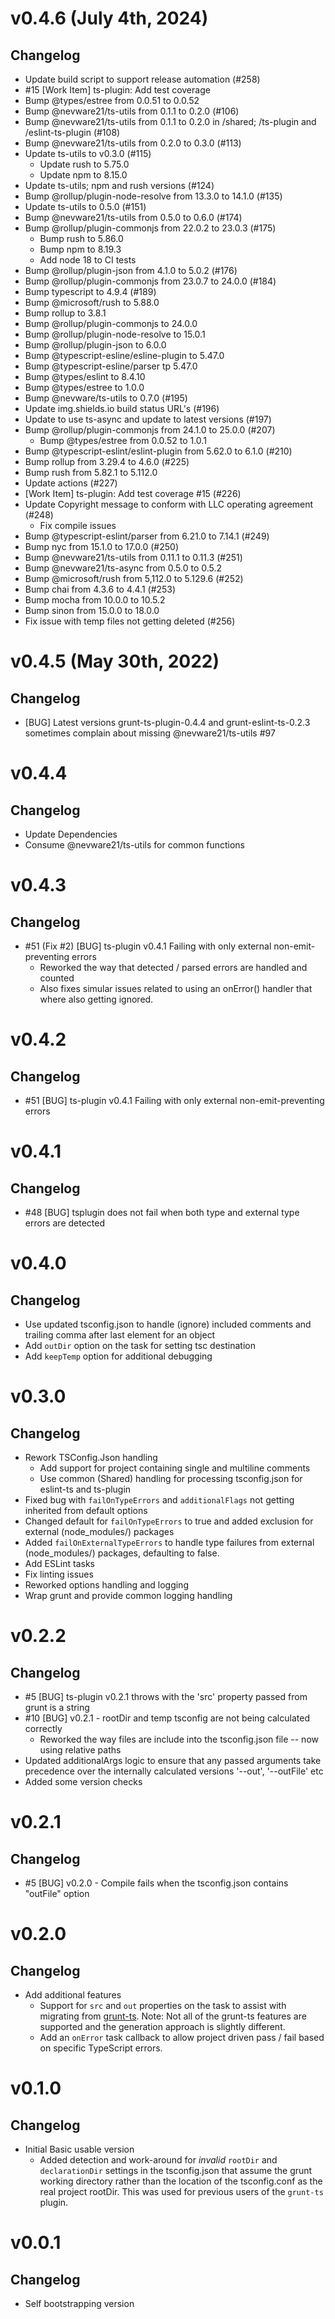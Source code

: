 # v0.4.6 (July 4th, 2024)

## Changelog

- Update build script to support release automation (#258)
- #15 [Work Item] ts-plugin: Add test coverage
- Bump @types/estree from 0.0.51 to 0.0.52
- Bump @nevware21/ts-utils from 0.1.1 to 0.2.0 (#106)
- Bump @nevware21/ts-utils from 0.1.1 to 0.2.0 in /shared; /ts-plugin and /eslint-ts-plugin (#108)
- Bump @nevware21/ts-utils from 0.2.0 to 0.3.0 (#113)
- Update ts-utils to v0.3.0 (#115)
  - Update rush to 5.75.0
  - Update npm to 8.15.0
- Update ts-utils; npm and rush versions (#124)
- Bump @rollup/plugin-node-resolve from 13.3.0 to 14.1.0 (#135)
- Update ts-utils to 0.5.0 (#151)
- Bump @nevware21/ts-utils from 0.5.0 to 0.6.0 (#174)
- Bump @rollup/plugin-commonjs from 22.0.2 to 23.0.3 (#175)
  - Bump rush to 5.86.0
  - Bump npm to 8.19.3
  - Add node 18 to CI tests
- Bump @rollup/plugin-json from 4.1.0 to 5.0.2 (#176)
- Bump @rollup/plugin-commonjs from 23.0.7 to 24.0.0 (#184)
- Bump typescript to 4.9.4 (#189)
- Bump @microsoft/rush to 5.88.0
- Bump rollup to 3.8.1
- Bump @rollup/plugin-commonjs to 24.0.0
- Bump @rollup/plugin-node-resolve to 15.0.1
- Bump @rollup/plugin-json to 6.0.0
- Bump @typescript-esline/esline-plugin to 5.47.0
- Bump @typescript-esline/parser tp 5.47.0
- Bump @types/eslint to 8.4.10
- Bump @types/estree to 1.0.0
- Bump @nevware/ts-utils to 0.7.0 (#195)
- Update img.shields.io build status URL's (#196)
- Update to use ts-async and update to latest versions (#197)
- Bump @rollup/plugin-commonjs from 24.1.0 to 25.0.0 (#207)
  - Bump @types/estree from 0.0.52 to 1.0.1
- Bump @typescript-eslint/eslint-plugin from 5.62.0 to 6.1.0 (#210)
- Bump rollup from 3.29.4 to 4.6.0 (#225)
 - Bump rush from 5.82.1 to 5.112.0
- Update actions (#227)
- [Work Item] ts-plugin: Add test coverage #15 (#226)
- Update Copyright message to conform with LLC operating agreement (#248)
  - Fix compile issues
- Bump @typescript-eslint/parser from 6.21.0 to 7.14.1 (#249)
- Bump nyc from 15.1.0 to 17.0.0 (#250)
- Bump @nevware21/ts-utils from 0.11.1 to 0.11.3 (#251)
- Bump @nevware21/ts-async from 0.5.0 to 0.5.2
- Bump @microsoft/rush from 5,112.0 to 5.129.6 (#252)
- Bump chai from 4.3.6 to 4.4.1 (#253)
- Bump mocha from 10.0.0 to 10.5.2
- Bump sinon from 15.0.0 to 18.0.0
- Fix issue with temp files not getting deleted (#256)

# v0.4.5 (May 30th, 2022)

## Changelog

- [BUG] Latest versions grunt-ts-plugin-0.4.4 and grunt-eslint-ts-0.2.3 sometimes complain about missing @nevware21/ts-utils #97

# v0.4.4

## Changelog

- Update Dependencies
- Consume @nevware21/ts-utils for common functions

# v0.4.3

## Changelog

- #51 (Fix #2) [BUG] ts-plugin v0.4.1 Failing with only external non-emit-preventing errors
  - Reworked the way that detected / parsed errors are handled and counted
  - Also fixes simular issues related to using an onError() handler that where also getting ignored.

# v0.4.2

## Changelog

- #51 [BUG] ts-plugin v0.4.1 Failing with only external non-emit-preventing errors

# v0.4.1

## Changelog

- #48 [BUG] tsplugin does not fail when both type and external type errors are detected

# v0.4.0

## Changelog

- Use updated tsconfig.json to handle (ignore) included comments and trailing comma after last element for an object
- Add ```outDir``` option on the task for setting tsc destination
- Add ```keepTemp``` option for additional debugging

# v0.3.0

## Changelog

- Rework TSConfig.Json handling
  - Add support for project containing single and multiline comments
  - Use common (Shared) handling for processing tsconfig.json for eslint-ts and ts-plugin
- Fixed bug with ```failOnTypeErrors``` and ```additionalFlags``` not getting inherited from default options
- Changed default for ```failOnTypeErrors``` to true and added exclusion for external (node_modules/) packages
- Added ```failOnExternalTypeErrors``` to handle type failures from external (node_modules/) packages, defaulting to false.
- Add ESLint tasks
- Fix linting issues
- Reworked options handling and logging
- Wrap grunt and provide common logging handling

# v0.2.2

## Changelog

- #5 [BUG] ts-plugin v0.2.1 throws with the 'src' property passed from grunt is a string
- #10 [BUG] v0.2.1 - rootDir and temp tsconfig are not being calculated correctly
  - Reworked the way files are include into the tsconfig.json file -- now using relative paths
- Updated additionalArgs logic to ensure that any passed arguments take precedence over the internally calculated versions '--out', '--outFile' etc
- Added some version checks

# v0.2.1

## Changelog

- #5 [BUG] v0.2.0 - Compile fails when the tsconfig.json contains "outFile" option

# v0.2.0

## Changelog

- Add additional features
  - Support for ```src``` and ```out``` properties on the task to assist with migrating from [grunt-ts](https://www.npmjs.com/package/grunt-ts). Note: Not all of the grunt-ts features are supported and the generation approach is slightly different.
  - Add an ```onError``` task callback to allow project driven pass / fail based on specific TypeScript errors.
  
# v0.1.0

## Changelog

- Initial Basic usable version
  - Added detection and work-around for _invalid_ ```rootDir``` and ```declarationDir``` settings in the tsconfig.json that assume the grunt working directory rather than the location of the tsconfig.conf as the real project rootDir. This was used for previous users of the ```grunt-ts``` plugin.
  
# v0.0.1

## Changelog

- Self bootstrapping version